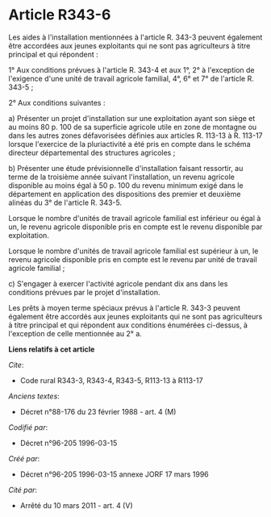 # Article R343-6

Les aides à l'installation mentionnées à l'article R. 343-3 peuvent également être accordées aux jeunes exploitants qui ne
sont pas agriculteurs à titre principal et qui répondent :

1° Aux conditions prévues à l'article R. 343-4 et aux 1°, 2° à l'exception de l'exigence d'une unité de travail agricole
familial, 4°, 6° et 7° de l'article R. 343-5 ;

2° Aux conditions suivantes :

a) Présenter un projet d'installation sur une exploitation ayant son siège et au moins 80 p. 100 de sa superficie agricole
utile en zone de montagne ou dans les autres zones défavorisées définies aux articles R. 113-13 à R. 113-17 lorsque
l'exercice de la pluriactivité a été pris en compte dans le schéma directeur départemental des structures agricoles ;

b) Présenter une étude prévisionnelle d'installation faisant ressortir, au terme de la troisième année suivant
l'installation, un revenu agricole disponible au moins égal à 50 p. 100 du revenu minimum exigé dans le département en
application des dispositions des premier et deuxième alinéas du 3° de l'article R. 343-5.

Lorsque le nombre d'unités de travail agricole familial est inférieur ou égal à un, le revenu agricole disponible pris en
compte est le revenu disponible par exploitation.

Lorsque le nombre d'unités de travail agricole familial est supérieur à un, le revenu agricole disponible pris en compte est
le revenu par unité de travail agricole familial ;

c) S'engager à exercer l'activité agricole pendant dix ans dans les conditions prévues par le projet d'installation.

Les prêts à moyen terme spéciaux prévus à l'article R. 343-3 peuvent également être accordés aux jeunes exploitants qui ne
sont pas agriculteurs à titre principal et qui répondent aux conditions énumérées ci-dessus, à l'exception de celle
mentionnée au 2° a.

**Liens relatifs à cet article**

_Cite_:

  - Code rural R343-3, R343-4, R343-5, R113-13 à R113-17

_Anciens textes_:

  - Décret n°88-176 du 23 février 1988 - art. 4 (M)

_Codifié par_:

  - Décret n°96-205 1996-03-15

_Créé par_:

  - Décret n°96-205 1996-03-15 annexe JORF 17 mars 1996

_Cité par_:

  - Arrêté du 10 mars 2011 - art. 4 (V)
